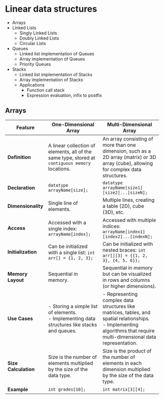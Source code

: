# Linear data structures
- Arrays
- Linked Lists
  - Singly Linked Lists
  - Doubly Linked Lists
  - Circular Lists
- Queues
  - Linked list implementation of Queues
  - Array implementation of Queues
  - Priority Queues
- Stacks
  - Linked list implementation of Stacks
  - Array implementation of Stacks
  - Applications
    - Function call stack
    - Expression evaluation, infix to postfix


Arrays
---
| Feature | One-Dimensional Array | Multi-Dimensional Array |
| ------- | --------------------- | ----------------------- |
| **Definition** | A linear collection of elements, all of the same type, stored at `contiguous memory` locations. | An array consisting of more than one dimension, such as a 2D array (matrix) or 3D array (cube), allowing for complex data structures. |
| **Declaration** | `datatype arrayName[size];` | `datatype arrayName[size1][size2]...[sizeN];` |
| **Dimensionality** | Single line of elements. | Multiple lines, creating a table (2D), cube (3D), etc. |
| **Access** | Accessed with a single index: `arrayName[index];` | Accessed with multiple indices: `arrayName[index1][index2]...[indexN];` |
| **Initialization** | Can be initialized with a single list: `int arr[] = {1, 2, 3};` | Can be initialized with nested braces: `int arr[][3] = {{1, 2, 3}, {4, 5, 6}};` |
| **Memory Layout** | Sequential in memory. | Sequential in memory but can be visualized in rows and columns (or higher dimensions). |
| **Use Cases** | - Storing a simple list of elements. <br> - Implementing data structures like stacks and queues. | - Representing complex data structures like matrices, tables, and spatial relationships. <br> - Implementing algorithms that require multi-dimensional data representation. |
| **Size Calculation** | Size is the number of elements multiplied by the size of the data type. | Size is the product of the number of elements in each dimension multiplied by the size of the data type. |
| **Example** | `int grades[10];` | `int matrix[3][4];` |
